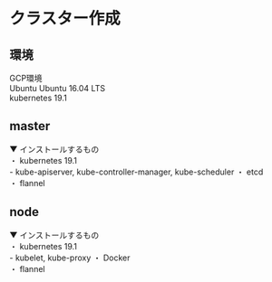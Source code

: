 # クラスター作成

## 環境
GCP環境 <br />
Ubuntu Ubuntu 16.04 LTS <br />
kubernetes 19.1 <br />

## master
▼ インストールするもの <br />
・ kubernetes 19.1 <br />
    - kube-apiserver, kube-controller-manager, kube-scheduler
・ etcd <br />
・ flannel <br />


## node
▼ インストールするもの <br />
・ kubernetes 19.1 <br />
    - kubelet, kube-proxy
・ Docker <br />
・ flannel <br />
